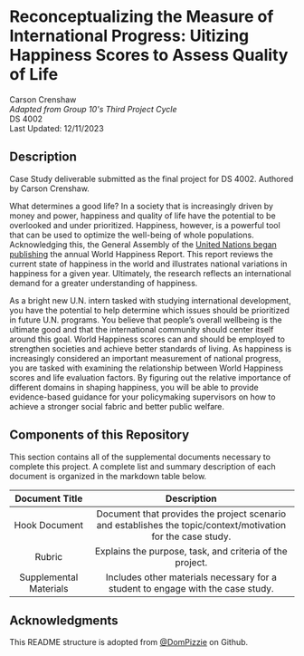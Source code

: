 # Reconceptualizing the Measure of International Progress: Uitizing Happiness Scores to Assess Quality of Life
Carson Crenshaw <br />
_Adapted from Group 10's Third Project Cycle_ <br />
DS 4002 <br />
Last Updated: 12/11/2023

## Description
Case Study deliverable submitted as the final project for DS 4002. Authored by Carson Crenshaw. 

What determines a good life? In a society that is increasingly driven by money and power, happiness and quality of life have the potential to be overlooked and under prioritized. Happiness, however, is a powerful tool that can be used to optimize the well-being of whole populations. Acknowledging this, the General Assembly of the [United Nations began publishing](https://worldhappiness.report/ed/2022/foreword/) the annual World Happiness Report. This report reviews the current state of happiness in the world and illustrates national variations in happiness for a given year. Ultimately, the research reflects an international demand for a greater understanding of happiness. 

As a bright new U.N. intern tasked with studying international development, you have the potential to help determine which issues should be prioritized in future U.N. programs. You believe that people’s overall wellbeing is the ultimate good and that the international community should center itself around this goal. World Happiness scores can and should be employed to strengthen societies and achieve better standards of living. As happiness is increasingly considered an important measurement of national progress, you are tasked with examining the relationship between World Happiness scores and life evaluation factors. By figuring out the relative importance of different domains in shaping happiness, you will be able to provide evidence-based guidance for your policymaking supervisors on how to achieve a stronger social fabric and better public welfare. 

## Components of this Repository

This section contains all of the supplemental documents necessary to complete this project. A complete list and summary description of each document is organized in the markdown table below.

| 	Document Title	 | 	Description	 | 
| 	:-----:	 | 	:-----:	 |
| 	Hook Document	| Document that provides the project scenario and establishes the topic/context/motivation for the case study.	| 
| 	Rubric	| Explains the purpose, task, and criteria of the project. |
| 	Supplemental Materials	| Includes other materials necessary for a student to engage with the case study.	|

## Acknowledgments
This README structure is adopted from [@DomPizzie](https://gist.github.com/DomPizzie) on Github. 

